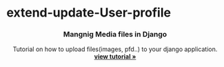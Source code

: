 # extend-update-User-profile


<p align="center">
    

  <h3 align="center">Mangnig Media files in Django</h3>

  <p align="center">
    Tutorial on how to upload files(images, pfd..) to your django application.
    <br />
    <a href="https://www.thedjangoguy.com/post/extend-the-user-and-update-the-user-profile/"><strong>view tutorial »</strong></a>
    <br />
  </p>
</p>

